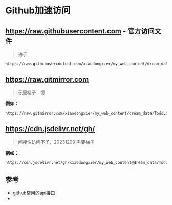 # Github加速访问


## https://raw.githubusercontent.com - 官方访问文件

> 梯子

```
https://raw.githubusercontent.com/xiaodongxier/my_web_content/dream_data/TodoList/index.md
```


## https://raw.gitmirror.com

> 无需梯子，慢

**例如：**

```
https://raw.gitmirror.com/xiaodongxier/my_web_content/dream_data/TodoList/index.md
```


## https://cdn.jsdelivr.net/gh/ 

> 间接性访问不了，20231209 需要梯子

**例如：**

```
https://cdn.jsdelivr.net/gh/xiaodongxier/my_web_content@dream_data/TodoList/index.md
```





## 参考

- [github常用的api接口](https://cloud.tencent.com/developer/article/1875456?areaSource=106000.10&traceId=0xjWRY8dC7y0OVna1Ttf_)
- 